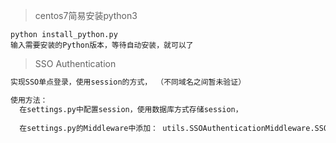 > centos7简易安装python3

```
python install_python.py
输入需要安装的Python版本，等待自动安装，就可以了
```
> SSO Authentication
```bash
实现SSO单点登录，使用session的方式， （不同域名之间暂未验证）

使用方法：
  在settings.py中配置session，使用数据库方式存储session，
  
  在settings.py的Middleware中添加： utils.SSOAuthenticationMiddleware.SSOAuthenticationMiddleware即可

```
